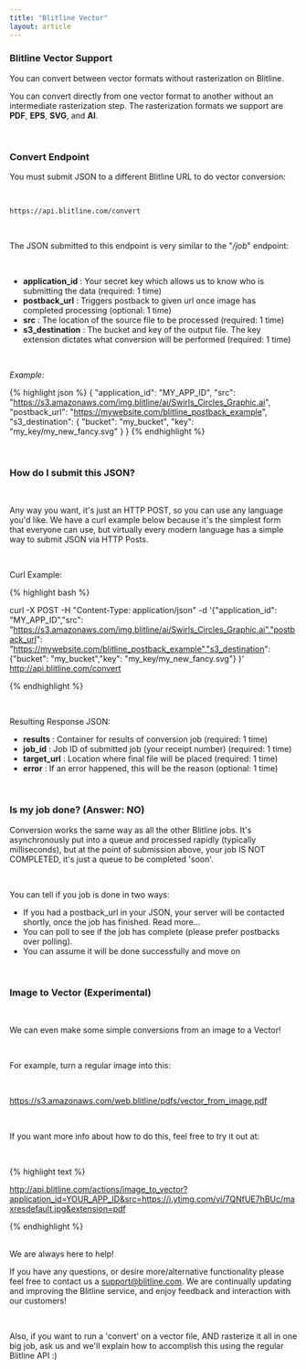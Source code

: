 ```yaml
---
title: "Blitline Vector"
layout: article
---
```


### Blitline Vector Support

You can convert between vector formats without rasterization on Blitline.

You can convert directly from one vector format to another without an intermediate rasterization step. The rasterization formats we support are **PDF**, **EPS**, **SVG**, and **AI**.

<br/>

### Convert Endpoint

You must submit JSON to a different Blitline URL to do vector conversion:

<br/>

    https://api.blitline.com/convert

<br/>

The JSON submitted to this endpoint is very similar to the "*/job*" endpoint:

<br/>

- **application_id** : Your secret key which allows us to know who is submitting the data (required: 1 time)
- **postback_url** : Triggers postback to given url once image has completed processing (optional: 1 time)
- **src** : The location of the source file to be processed (required: 1 time)
- **s3_destination** : The bucket and key of the output file. The key extension dictates what conversion will be performed (required: 1 time)

<br/>

*Example:*

{% highlight json %}
{
    "application_id": "MY_APP_ID",
    "src": "https://s3.amazonaws.com/img.blitline/ai/Swirls_Circles_Graphic.ai",
    "postback_url": "https://mywebsite.com/blitline_postback_example",
    "s3_destination": {
        "bucket": "my_bucket",
        "key": "my_key/my_new_fancy.svg"
    }
}
{% endhighlight %}

<br/>

### How do I submit this JSON?

<br/>

Any way you want, it's just an HTTP POST, so you can use any language you'd like. We have a curl example below because it's the simplest form that everyone can use, but virtually every modern language has a simple way to submit JSON via HTTP Posts.

<br/>

Curl Example:

{% highlight bash %}

curl -X POST -H "Content-Type: application/json" -d '{"application_id": "MY_APP_ID","src": "https://s3.amazonaws.com/img.blitline/ai/Swirls_Circles_Graphic.ai","postback_url": "https://mywebsite.com/blitline_postback_example","s3_destination": {"bucket": "my_bucket","key": "my_key/my_new_fancy.svg"} }' http://api.blitline.com/convert

{% endhighlight %}

<br/>

Resulting Response JSON:

- **results** : Container for results of conversion job (required: 1 time)
- **job_id** : Job ID of submitted job (your receipt number) (required: 1 time)
- **target_url** : Location where final file will be placed (required: 1 time)
- **error** : If an error happened, this will be the reason (optional: 1 time)

<br/>

### Is my job done? (Answer: NO)

Conversion works the same way as all the other Blitline jobs. It's asynchronously put into a queue and processed rapidly (typically milliseconds), but at the point of submission above, your job IS NOT COMPLETED, it's just a queue to be completed 'soon'.

<br/>

You can tell if you job is done in two ways:

- If you had a postback_url in your JSON, your server will be contacted shortly, once the job has finished. Read more...
- You can poll to see if the job has complete (please prefer postbacks over polling).
- You can assume it will be done successfully and move on

<br/>

### Image to Vector (Experimental)

<br/>

We can even make some simple conversions from an image to a Vector! 

<br />

For example, turn a regular image into this:

<br/>

https://s3.amazonaws.com/web.blitline/pdfs/vector_from_image.pdf

<br/>

If you want more info about how to do this, feel free to try it out at:

<br/>

{% highlight text %}

http://api.blitline.com/actions/image_to_vector?application_id=YOUR_APP_ID&src=https://i.ytimg.com/vi/7QNfUE7hBUc/maxresdefault.jpg&extension=pdf

{% endhighlight %}

<br/>
We are always here to help!

<br/>

If you have any questions, or desire more/alternative functionality please feel free to contact us a support@blitline.com. We are continually updating and improving the Blitline service, and enjoy feedback and interaction with our customers!

<br/>

Also, if you want to run a 'convert' on a vector file, AND rasterize it all in one big job, ask us and we'll explain how to accomplish this using the regular Blitline API :)




